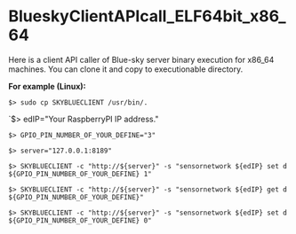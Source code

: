 BlueskyClientAPIcall_ELF64bit_x86_64
====================================
 Here is a client API caller of Blue-sky server binary execution for x86_64 machines. You can clone it and copy to executionable directory. 

 **For example (Linux):**

  `$> sudo cp SKYBLUECLIENT /usr/bin/.`

  `$> edIP="Your RaspberryPI IP address."

  `$> GPIO_PIN_NUMBER_OF_YOUR_DEFINE="3"`

  `$> server="127.0.0.1:8189"`

  `$> SKYBLUECLIENT -c "http://${server}" -s "sensornetwork ${edIP} set d ${GPIO_PIN_NUMBER_OF_YOUR_DEFINE} 1"` 

  `$> SKYBLUECLIENT -c "http://${server}" -s "sensornetwork ${edIP} get d ${GPIO_PIN_NUMBER_OF_YOUR_DEFINE}"`

  `$> SKYBLUECLIENT -c "http://${server}" -s "sensornetwork ${edIP} set d ${GPIO_PIN_NUMBER_OF_YOUR_DEFINE} 0"`
